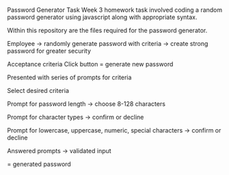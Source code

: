 Password Generator Task
Week 3 homework task involved coding a random password generator using javascript along with appropriate syntax.

Within this repository are the files required for the password generator. 



Employee -> randomly generate password with criteria -> create strong password for greater security




Acceptance criteria 
Click button = generate new password

Presented with series of prompts for criteria

Select desired criteria

Prompt for password length -> choose 8-128 characters

Prompt for character types -> confirm or decline

Prompt for lowercase, uppercase, numeric, special 
characters -> confirm or decline

Answered prompts -> validated input

= generated password

